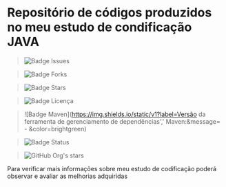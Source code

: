 <h1>Repositório de códigos produzidos no meu estudo de condificação JAVA</h1>

> ![Badge Issues](https://img.shields.io/github/issues/FernandoLopesCoder/estudando-codificacao)
 
> ![Badge Forks](https://img.shields.io/github/forks/FernandoLopesCoder/estudando-codificacao)
 
> ![Badge Stars](https://img.shields.io/github/stars/FernandoLopesCoder/estudando-codificacao)

> ![Badge Licença](https://img.shields.io/github/license/FernandoLopesCoder/estudando-codificacao)

> ![Badge Maven](https://img.shields.io/static/v1?label=Versão da ferramenta de gerenciamento de dependências',' Maven:&message= - &color=brightgreen)


> ![Badge Status](http://img.shields.io/static/v1?label=STATUS&message=EM%20DESENVOLVIMENTO&color=GREEN&style=for-the-badge)

> ![GitHub Org's stars](https://img.shields.io/github/stars/FernandoLopesCoder/estudando-codificacao?style=social)

Para verificar mais informações sobre meu estudo de codificação poderá observar e avaliar as melhorias adquiridas
